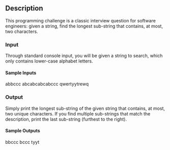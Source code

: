 ## Description
This programming challenge is a classic interview question for software engineers: given a string, find the longest sub-string that contains, at most, two characters.

### Input
Through standard console input, you will be given a string to search, which only contains lower-case alphabet letters.

#### Sample Inputs
abbccc
abcabcabcabccc
qwertyytrewq

### Output
Simply print the longest sub-string of the given string that contains, at most, two unique characters. If you find multiple sub-strings that match the description, print the last sub-string (furthest to the right).

#### Sample Outputs
bbccc
bccc
tyyt